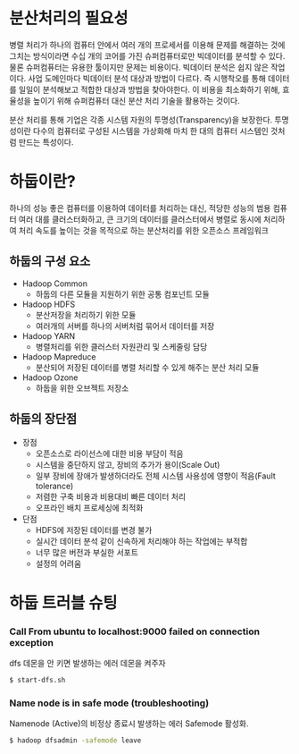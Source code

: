 # 분산처리의 필요성

병렬 처리가 하나의 컴퓨터 안에서 여러 개의 프로세서를 이용해 문제를 해결하는 것에 그치는 방식이라면 수십 개의 코어를 가진 슈퍼컴퓨터로만 빅데이터를 분석할 수 있다. 물론 슈퍼컴퓨터는 유용한 툴이지만 문제는 비용이다. 빅데이터 분석은 쉽지 않은 작업이다. 사업 도메인마다 빅데이터 분석 대상과 방법이 다르다. 즉 시행착오를 통해 데이터를 일일이 분석해보고 적합한 대상과 방법을 찾아야한다. 이 비용을 최소화하기 위해, 효율성을 높이기 위해 슈퍼컴퓨터 대신 분산 처리 기술을 활용하는 것이다.



분산 처리를 통해 기업은 각종 시스템 자원의 투명성(Transparency)을 보장한다. 투명성이란 다수의 컴퓨터로 구성된 시스템을 가상화해 마치 한 대의 컴퓨터 시스템인 것처럼 만드는 특성이다.



# 하둡이란?

하나의 성능 좋은 컴퓨터를 이용하여 데이터를 처리하는 대신, 적당한 성능의 범용 컴퓨터 여러 대를 클러스터화하고, 큰 크기의 데이터를 클러스터에서 병렬로 동시에 처리하여 처리 속도를 높이는 것을 목적으로 하는 분산처리를 위한 오픈소스 프레임워크

## 하둡의 구성 요소

- Hadoop Common
  - 하둡의 다른 모듈을 지원하기 위한 공통 컴포넌트 모듈
- Hadoop HDFS
  - 분산저장을 처리하기 위한 모듈
  - 여러개의 서버를 하나의 서버처럼 묶어서 데이터를 저장
- Hadoop YARN
  - 병렬처리를 위한 클러스터 자원관리 및 스케줄링 담당
- Hadoop Mapreduce
  - 분산되어 저장된 데이터를 병렬 처리할 수 있게 해주는 분산 처리 모듈
- Hadoop Ozone
  - 하둡을 위한 오브젝트 저장소

## 하둡의 장단점

- 장점
  - 오픈소스로 라이선스에 대한 비용 부담이 적음
  - 시스템을 중단하지 않고, 장비의 추가가 용이(Scale Out)
  - 일부 장비에 장애가 발생하더라도 전체 시스템 사용성에 영향이 적음(Fault tolerance)
  - 저렴한 구축 비용과 비용대비 빠른 데이터 처리
  - 오프라인 배치 프로세싱에 최적화
- 단점
  - HDFS에 저장된 데이터를 변경 불가
  - 실시간 데이터 분석 같이 신속하게 처리해야 하는 작업에는 부적합
  - 너무 많은 버전과 부실한 서포트
  - 설정의 어려움

# 하둡 트러블 슈팅

### Call From ubuntu to localhost:9000 failed on connection exception

dfs 데몬을 안 키면 발생하는 에러 데몬을 켜주자

```bash
$ start-dfs.sh
```

### ****Name node is in safe mode (troubleshooting)****

Namenode (Active)의 비정상 종료시 발생하는 에러 Safemode 활성화.

```bash
$ hadoop dfsadmin -safemode leave
```


